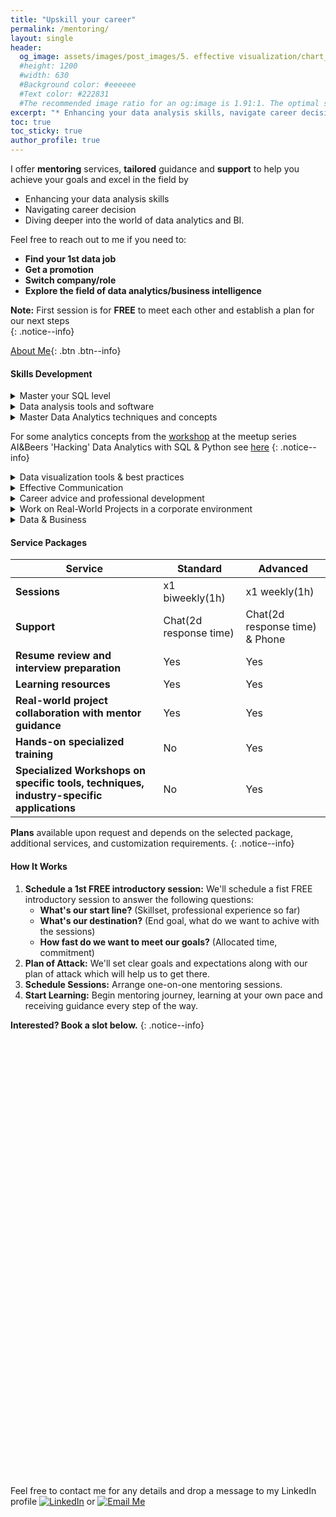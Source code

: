 ```yaml
---
title: "Upskill your career"
permalink: /mentoring/
layout: single
header:
  og_image: assets/images/post_images/5. effective visualization/chart_og.jpg
  #height: 1200
  #width: 630
  #Background color: #eeeeee
  #Text color: #222831
  #The recommended image ratio for an og:image is 1.91:1. The optimal size would be 1200 x 630.
excerpt: "* Enhancing your data analysis skills, navigate career decisions, dive deeper into the world of data analytics and BI. The first introductory session is for free."
toc: true
toc_sticky: true
author_profile: true
---
```


I offer **mentoring** services, **tailored** guidance and **support** to help you achieve your goals and excel in the field by 
* Enhancing your data analysis skills
* Navigating career decision
* Diving deeper into the world of data analytics and BI. 

Feel free to reach out to me if you need to:
* **Find your 1st data job**
* **Get a promotion**
* **Switch company/role**
* **Explore the field of data analytics/business intelligence**

**Note:** First session is for **FREE** to meet each other and establish a plan for our next steps<br>
{: .notice--info}

[About Me](https://angeanto.github.io/about/){: .btn .btn--info}

#### **Skills Development**

<details>
   <summary>Master your SQL level</summary>
   <span class="inner-pre" style="font-size: 13px">
   - Advanced Querying Skills<br>
   - Optimization and Performance Tuning<br>
   </span>
</details>

<details>
   <summary>Data analysis tools and software</summary>
   <span class="inner-pre" style="font-size: 13px">
   - Python<br>
   - R<br>
   - Git<br>
   </span>
</details>

<details>
   <summary>Master Data Analytics techniques and concepts</summary>
   <span class="inner-pre" style="font-size: 13px">
   - Critical Thinking and Problem-Solving<br>
   - Domain Knowledge Application<br>
   - Understanding of Statistical Methods<br>
   - Data Cleaning and Preprocessing<br>
   - Big Data Handling<br>
   </span>
</details>

   For some analytics concepts from the [workshop](https://www.meetup.com/ai-and-beers/events/297355998/) at the meetup series AI&Beers 'Hacking' Data Analytics with SQL & Python see [here](https://github.com/angeanto/ai_and_beers_hacking_data_and_analytics/blob/main/Hacking_Data_Analytics_with_SQL_%26_Python.ipynb)
{: .notice--info}

<details>
   <summary>Data visualization tools & best practices</summary>
   <span class="inner-pre" style="font-size: 13px">
   - Tableau<br>
   - Metabase<br>
   </span>
</details>

<details>
   <summary>Effective Communication</summary>
   <span class="inner-pre" style="font-size: 13px">
   - Learn how to build a narrative with data using visualization best practices<br>
   - Effective communication of insights<br>
   </span>
</details>

<details>
   <summary>Career advice and professional development</summary>
   <span class="inner-pre" style="font-size: 13px">
   - Goal Setting<br>
   - Resume Building and Job Search Strategies<br>
   - Interview Preparation & Negotiation Skills<br>
   - Skills Assessment<br>
   - Networking and Community Engagement<br>
   - Soft Skills Enhancement<br>
   - Building a Personal Brand<br>
   </span>
</details>

<details>
   <summary>Work on Real-World Projects in a corporate environment</summary>
   <span class="inner-pre" style="font-size: 13px">
   - Apply your skills in a professional setting<br>
   - Preparing for challenges<br>
   </span>
</details>

<details>
   <summary>Data & Business</summary>
   <span class="inner-pre" style="font-size: 13px">
   - Combine data analytics with business domain knowledge effectively for fintech, ecommerce and cybersecurity industries.<br>
   </span>
</details>

#### **Service Packages**

|Service|Standard|Advanced|
|----------|----------|----------|
|**Sessions**|x1 biweekly(1h)|x1 weekly(1h)
|**Support**|Chat(2d response time)|Chat(2d response time) & Phone|
|**Resume review and interview preparation**|Yes|Yes|
|**Learning resources**|Yes|Yes|
|**Real-world project collaboration with mentor guidance**|Yes|Yes|
|**Hands-on specialized training**|No|Yes|
|**Specialized Workshops on specific tools, techniques, industry-specific applications**|No|Yes|

**Plans** available upon request and depends on the selected package, additional services, and customization requirements.
{: .notice--info}

#### **How It Works**

1. **Schedule a 1st FREE introductory session:** We'll schedule a fist FREE introductory session to answer the following questions: 
   * **What's our start line?** (Skillset, professional experience so far)
   * **What's our destination?** (End goal, what do we want to achive with the sessions)
   * **How fast do we want to meet our goals?** (Allocated time, commitment)
2. **Plan of Attack:** We'll set clear goals and expectations along with our plan of attack which will help us to get there.
3. **Schedule Sessions:** Arrange one-on-one mentoring sessions.
4. **Start Learning:** Begin mentoring journey, learning at your own pace and receiving guidance every step of the way.

**Interested? Book a slot below.**
{: .notice--info}

<!-- Calendly inline widget begin -->
<div class="calendly-inline-widget" data-url="https://calendly.com/antonisangelakis" style="min-width:320px;height:700px;"></div>
<script type="text/javascript" src="https://assets.calendly.com/assets/external/widget.js" async></script>
<!-- Calendly inline widget end -->

<!-- Calendly badge widget begin -->
<link href="https://assets.calendly.com/assets/external/widget.css" rel="stylesheet">
<script src="https://assets.calendly.com/assets/external/widget.js" type="text/javascript" async></script>
<script type="text/javascript">window.onload = function() { Calendly.initBadgeWidget({ url: 'https://calendly.com/antonisangelakis', text: 'Getting started with a FREE 45min session 🚀', color: '#0069ff', textColor: '#ffffff', branding: true }); }</script>
<!-- Calendly badge widget end -->

Feel free to contact me for any details and drop a message to my LinkedIn profile [![LinkedIn](https://img.shields.io/badge/LinkedIn-Profile-blue?style=for-the-badge&logo=linkedin)](https://www.linkedin.com/in/antonios-angelakis-249899101/) or [![Email Me](https://img.shields.io/badge/Email%20Me-Contact%20Now-red?style=for-the-badge&logo=gmail)](mailto:antonisagg@outlook.com)